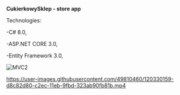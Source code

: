 **CukierkowySklep - store app**


Technologies:


-C# 8.0,


-ASP.NET CORE 3.0,


-Entity Framework 3.0,


![MVC2](https://user-images.githubusercontent.com/49810460/119376543-5d4af880-bcbc-11eb-9552-366c2fc259fb.png)


https://user-images.githubusercontent.com/49810460/120330159-d8c82d80-c2ec-11eb-9fbd-323ab90fb81b.mp4
